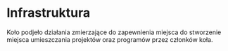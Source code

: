 # Infrastruktura

Koło podjeło działania zmierzające do zapewnienia miejsca do stworzenie miejsca umieszczania projektów oraz programów przez członków koła. 
